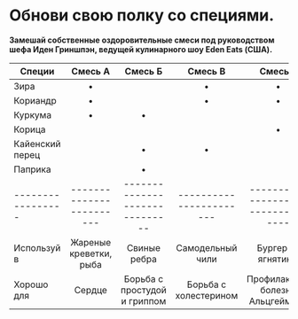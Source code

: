 # Обнови свою полку со специями.
**Замешай собственные оздоровительные смеси под руководством шефа Иден Гриншпэн, ведущей кулинарного шоу Eden Eats (США).**

| Специи          |         Смесь А        |            Смесь Б           |        Смесь В        |              Смесь Г             |       Смесь Д      |
|-----------------|:----------------------:|:----------------------------:|:---------------------:|:--------------------------------:|:------------------:|
| Зира            |            •           |                              |           •           |                 •                |          •         |
| Кориандр        |            •           |                              |           •           |                 •                |          •         |
| Куркума         |            •           |               •              |                       |                                  |                    |
| Корица          |                        |                              |                       |                 •                |                    |
| Кайенский перец |                        |               •              |           •           |                                  |                    |
| Паприка         |                        |               •              |                       |                                  |          •         |
|-----------------|------------------------|------------------------------|-----------------------|----------------------------------|--------------------|
| Используй в     | Жареные креветки, рыба |         Свиные ребра         |    Самодельный чили   |        Бургер из ягнятины        |    Печеные овощи   |
| Хорошо для      |         Сердце         | Борьба с простудой и гриппом | Борьба с холестерином | Профилактика болезни Альцгеймера | Разгон метаболизма |
